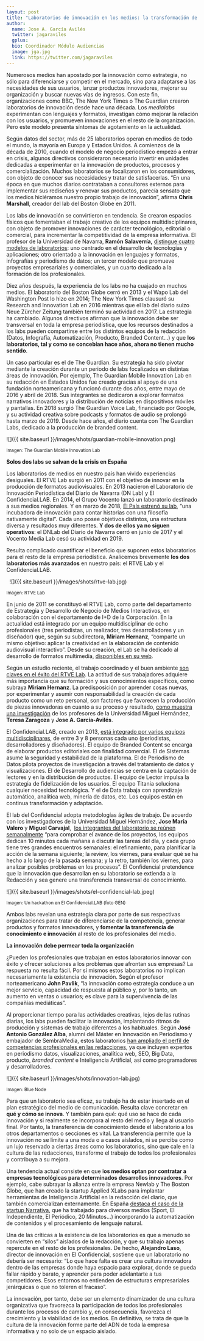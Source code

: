 ```yaml
---
layout: post
title: "Laboratorios de innovación en los medios: la transformación de un modelo"
author:
  name: Jose A. García Avilés
  twitter: jagaraviles
  gplus:  
  bio: Coordinador Módulo Audiencias
  image: jga.jpg
  link: https://twitter.com/jagaraviles
---
```

Numerosos medios han apostado por la innovación como estrategia, no sólo para diferenciarse y competir en el mercado, sino para adaptarse a las necesidades de sus usuarios, lanzar productos innovadores, mejorar su organización y buscar nuevas vías de ingresos. Con este fin, organizaciones como BBC, The New York Times o The Guardian crearon laboratorios de innovación desde hace una década. Los *medialabs* experimentan con lenguajes y formatos, investigan cómo mejorar la relación con los usuarios, y promueven innovaciones en el resto de la organización. Pero este modelo presenta síntomas de agotamiento en la actualidad.

Según datos del sector, más de 25 laboratorios operan en medios de todo el mundo, la mayoría en Europa y Estados Unidos. A comienzos de la década de 2010, cuando el modelo de negocio periodístico empezó a entrar en crisis, algunos directivos consideraron necesario invertir en unidades dedicadas a experimentar en la innovación de productos, procesos y comercialización. Muchos laboratorios se focalizaron en los consumidores, con objeto de conocer sus necesidades y tratar de satisfacerlas. “En una época en que muchos diarios contrataban a consultores externos para implementar sus rediseños y renovar sus productos, parecía sensato que los medios hiciéramos nuestro propio trabajo de innovación”, afirma **Chris Marshall**, creador del lab del Boston Globe en 2011.

Los labs de innovación se convirtieron en tendencia. Se crearon espacios físicos que fomentaban el trabajo creativo de los equipos multidisciplinares, con objeto de promover innovaciones de carácter tecnológico, editorial o comercial, para incrementar la competitividad de la empresa informativa. El profesor de la Universidad de Navarra, **Ramón Salaverría,** [distingue cuatro modelos de laboratorios](https://recyt.fecyt.es/index.php/EPI/issue/viewFile/2152/40#page=45): uno centrado en el desarrollo de tecnologías y aplicaciones; otro orientado a la innovación en lenguajes y formatos, infografías y periodismo de datos; un tercer modelo que promueve proyectos empresariales y comerciales, y un cuarto dedicado a la formación de los profesionales.

Diez años después, la experiencia de los labs no ha cuajado en muchos medios. El laboratorio del Boston Globe cerró en 2013 y el Wapo Lab del Washington Post lo hizo en 2014; The New York Times clausuró su Research and Innovation Lab en 2016 mientras que el lab del diario suizo Neue Zürcher Zeitung también terminó su actividad en 2017. La estrategia ha cambiado. Algunos directivos afirman que la innovación debe ser transversal en toda la empresa periodística, que los recursos destinados a los labs pueden compartirse entre los distintos equipos de la redacción (Datos, Infografía, Automatización, Producto, Branded Content…) y que **los laboratorios, tal y como se concebían hace años, ahora no tienen mucho sentido**.

Un caso particular es el de The Guardian. Su estrategia ha sido pivotar mediante la creación durante un periodo de labs focalizados en distintas áreas de innovación. Por ejemplo, The Guardian Mobile Innovation Lab en su redacción en Estados Unidos fue creado gracias al apoyo de una fundación norteamericana y funcionó durante dos años, entre mayo de 2016 y abril de 2018. Sus integrantes se dedicaron a explorar formatos narrativos innovadores y la distribución de noticias en dispositivos móviles y pantallas. En 2018 surgió The Guardian Voice Lab, financiado por Google, y su actividad creativa sobre podcasts y formatos de audio se prolongó hasta marzo de 2019. Desde hace años, el diario cuenta con The Guardian Labs, dedicado a la producción de branded content.

![]({{ site.baseurl }}/images/shots/guardian-mobile-innovation.png)

<sup>Imagen: The Guardian Mobile Innovation Lab

**Solos dos labs se salvan de la crisis en España**

Los laboratorios de medios en nuestro país han vivido experiencias desiguales. El RTVE Lab surgió en 2011 con el objetivo de innovar en la producción de formatos audiovisuales. En 2013 nacieron el Laboratorio de Innovación Periodística del Diario de Navarra (DN Lab) y El Confidencial.LAB. En 2014, el Grupo Vocento lanzó un laboratorio destinado a sus medios regionales. Y en marzo de 2018, [El País estrenó su lab](https://elpais.com/politica/2018/03/02/actualidad/1520017017_633593.html), “una incubadora de innovación para contar historias con una filosofía nativamente digital”. Cada uno posee objetivos distintos, una estructura diversa y resultados muy diferentes. **Y dos de ellos ya no siguen operativos**: el DNLab del Diario de Navarra cerró en junio de 2017 y el Vocento Media Lab cesó su actividad en 2019.

Resulta complicado cuantificar el beneficio que suponen estos laboratorios para el resto de la empresa periodística. Analicemos brevemente **los dos laboratorios más avanzados** en nuestro país: el RTVE Lab y el Confidencial.LAB.

 
![]({{ site.baseurl }}/images/shots/rtve-lab.jpg)

<sup>Imagen: RTVE Lab

En junio de 2011 se constituyó el RTVE Lab, como parte del departamento de Estrategia y Desarrollo de Negocio de Medios Interactivos, en colaboración con el departamento de I+D de la Corporación. En la actualidad está integrado por un equipo multidisciplinar de ocho profesionales (tres periodistas, un realizador, tres desarrolladores y un diseñador) que, según su subdirectora, **Miriam Hernanz**, “comparte un mismo objetivo: aplicar la creatividad en la elaboración de contenido audiovisual interactivo”. Desde su creación, el Lab se ha dedicado al desarrollo de formatos multimedia, [disponibles en su web](http://www.rtve.es/lab/).

Según un estudio reciente, el trabajo coordinado y el buen ambiente [son claves en el éxito del RTVE Lab](https://www.raco.cat/index.php/Hipertext/article/view/10.31009-hipertext.net.2018.i17.02). La actitud de sus trabajadores adquiere más importancia que su formación y sus conocimientos específicos, como subraya **Miriam Hernanz**. La predisposición por aprender cosas nuevas, por experimentar y asumir con responsabilidad la creación de cada producto como un reto personal, son factores que favorecen la producción de piezas innovadoras en cuanto a su proceso y resultado, [como muestra una investigación](https://revistas.unav.edu/index.php/communication-and-society/article/view/34466) de los profesores de la Universidad Miguel Hernández, **Teresa Zaragoza** y **Jose A. García-Avilés**.

El Confidencial.LAB, creado en 2013, [está integrado por varios equipos multidisciplinares](http://www.elprofesionaldelainformacion.com/contenidos/2018/mar/14.html), de entre 3 y 8 personas cada uno (periodistas, desarrolladores y diseñadores). El equipo de Branded Content se encarga de elaborar productos editoriales con finalidad comercial. El de Sistemas asume la seguridad y estabilidad de la plataforma. El de Periodismo de Datos pilota proyectos de investigación a través del tratamiento de datos y visualizaciones. El de Desarrollo de audiencias se centra en la captación de lectores y en la distribución de productos. El equipo de Lector impulsa la estrategia de fidelización de los usuarios. El equipo Titania soluciona cualquier necesidad tecnológica. Y el de Data trabaja con aprendizaje automático, analítica web, minería de datos, etc. Los equipos están en continua transformación y adaptación.

El lab del Confidencial adopta metodologías ágiles de trabajo. De acuerdo con los investigadores de la Universidad Miguel Hernández, **Jose María Valero** y **Miguel Carvajal**,  [los integrantes del laboratorio se reúnen semanalmente](http://www.revistalatinacs.org/074paper/1376/59es.html) “para comprobar el avance de los proyectos, los equipos dedican 10 minutos cada mañana a discutir las tareas del día, y cada grupo tiene tres grandes encuentros semanales: el refinamiento, para planificar la acción de la semana siguiente; la review, los viernes, para evaluar qué se ha hecho a lo largo de la pasada semana; y la retro, también los viernes, para analizar posibles problemas en los procesos”. El Confidencial pretendence que la innovación que desarrollan en su laboratorio se extienda a la Redacción y sea genere una transferencia transversal de conocimiento.

![]({{ site.baseurl }}/images/shots/el-confidencial-lab.jpeg)

<sup>Imagen: Un hackathon en El Confidencial.LAB (foto GEN)

Ambos labs revelan una estrategia clara por parte de sus respectivas organizaciones para tratar de diferenciarse de la competencia, generar productos y formatos innovadores, y **fomentar la transferencia de conocimiento e innovación** al resto de los profesionales del medio. 

**La innovación debe permear toda la organización**

¿Pueden los profesionales que trabajan en estos laboratorios innovar con éxito y ofrecer soluciones a los problemas que afrontan sus empresas? La respuesta no resulta fácil. Por sí mismos estos laboratorios no implican necesariamente la existencia de innovación. Según el profesor norteamericano **John Pavlik**, “la innovación como estrategia conduce a un mejor servicio, capacidad de respuesta al público y, por lo tanto, un aumento en ventas o usuarios; es clave para la supervivencia de las compañías mediáticas”.

Al proporcionar tiempo para las actividades creativas, lejos de las rutinas diarias, los labs pueden facilitar la innovación, implantando ritmos de producción y sistemas de trabajo diferentes a los habituales. Según **José Antonio González Alba**, alumni del Máster en Innovación en Periodismo y embajador de SembraMedia, estos laboratorios [han ampliado el perfil de competencias profesionales en las redacciones](http://www.cuadernosdeperiodistas.com/media/2017/03/49-64-GonzalezAlba.pdf), ya que incluyen expertos en periodismo datos, visualizaciones, analítica web, SEO, Big Data, producto, *branded content* e Inteligencia Artificial, así como programadores y desarrolladores.

![]({{ site.baseurl }}/images/shots/innovation-lab.jpg)

<sup>Imagen: Blue Node

Para que un laboratorio sea eficaz, su trabajo ha de estar insertado en el plan estratégico del medio de comunicación. Resulta clave concretar en **qué y cómo se innova**. Y también para qué: qué uso se hace de cada innovación y si realmente se incorpora al resto del medio y llega al usuario final. Por tanto, la transferencia de conocimiento desde el laboratorio a los otros departamentos o secciones es vital. La transferencia permite que la innovación no se limite a una moda o a casos aislados, ni se perciba como un lujo reservado a ciertas áreas como los laboratorios, sino que cale en la cultura de las redacciones, transforme el trabajo de todos los profesionales y contribuya a su mejora.

Una tendencia actual consiste en que l**os medios optan por contratar a empresas tecnológicas para determinados desarrollos innovadores**. Por ejemplo, cabe subrayar la alianza entre la empresa Newlab y The Boston Globe, que han creado la startup Applied XLabs para implantar herramientas de Inteligencia Artificial en la redacción del diario, que también comercializan externamente. En España [destaca el caso de la startup Narrativa](https://www.narrativa.com/es/inicio/), que ha trabajado para diversos medios (Sport, El Independiente, El Periódico, 20 Minutos…) incorporando la automatización de contenidos y el procesamiento de lenguaje natural.

Una de las críticas a la existencia de los laboratorios es que a menudo se convierten en “silos” aislados de la redacción, y que su trabajo apenas repercute en el resto de los profesionales. De hecho, **Alejandro Laso**, director de innovación en El Confidencial, sostiene que un laboratorio no debería ser necesario: “Lo que hace falta es crear una cultura innovadora dentro de las empresas donde haya espacio para explorar, donde se pueda fallar rápido y barato, y aprender para poder adelantarte a tus competidores. Esos entornos no entienden de estructuras empresariales jerárquicas o que no toleren el fracaso”.

La innovación, por tanto, debe ser un elemento dinamizador de una cultura organizativa que favorezca la participación de todos los profesionales durante los procesos de cambio y, en consecuencia, favorezca el crecimiento y la viabilidad de los medios. En definitiva, se trata de que la cultura de la innovación forme parte del ADN de toda la empresa informativa y no solo de un espacio aislado.